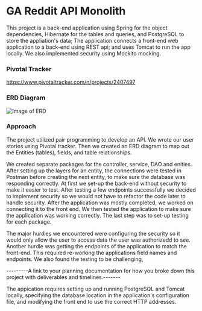# GA Reddit API Monolith

This project is a back-end application using Spring for the object dependencies, Hibernate for the tables and queries, and PostgreSQL to store the appliation's data; The application connects a front-end web application to a back-end using REST api; and uses Tomcat to run the app locally.  We also implemented security using Mockito mocking.

### Pivotal Tracker

https://www.pivotaltracker.com/n/projects/2407497

### ERD Diagram
![Image of ERD](https://github.com/magfurulabeer/ga-reddit-api-monolith/blob/master/erd.JPG)

### Approach

The project utilized pair programming to develop an API.  We wrote our user stories using Pivotal tracker. Then we created an ERD diagram to map out the Entities (tables), fields, and table relationships.

We created separate packages for the controller, service, DAO and enities. After setting up the layers for an entity, the connections were tested in Postman before creating the next entity, to make sure the database was responding correctly.  At first we set-up the back-end without security to make it easier to test.  After testing a few endpoints successfully we decided to implement security so we would not have to refactor the code later to handle security.  After the application was mostly completed, we worked on connecting it to the front end.  We then tested the application to make sure the application was working correctly.  The last step was to set-up testing for each package.

The major hurdles we encountered were configuring the security so it would only allow the user to access data the user was authorizedd to see. Another hurdle was getting the endpoints of the application to match the front-end.  This required re-working the applications field names and endpoints.  We also found the testing to be challenging,

---------A link to your planning documentation for how you broke down this project with deliverables and timelines.-------

The appication requires setting up and running PostgreSQL and Tomcat locally, specifying the database location in the application's configuration file, and modifying the front end to use the correct HTTP addresses.
